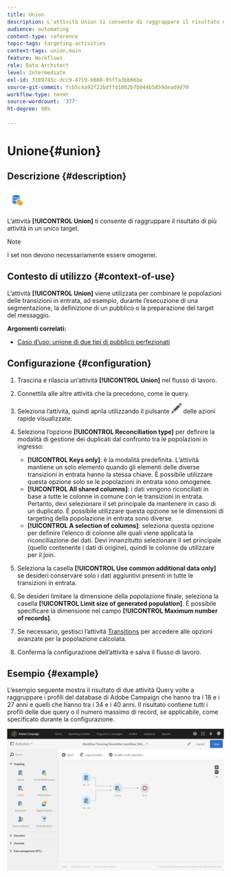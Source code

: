 ```yaml
---
title: Union
description: L’attività Union ti consente di raggruppare il risultato di più attività in un unico target.
audience: automating
content-type: reference
topic-tags: targeting-activities
context-tags: union,main
feature: Workflows
role: Data Architect
level: Intermediate
exl-id: 3189745c-dcc9-4719-b080-85ffa3bb66be
source-git-commit: fcb5c4a92f23bdffd1082b7b044b5859dead9d70
workflow-type: tm+mt
source-wordcount: '377'
ht-degree: 98%

---
```


# Unione{#union}

## Descrizione {#description}

![](assets/union.png)

L’attività **[!UICONTROL Union]** ti consente di raggruppare il risultato di più attività in un unico target.

>[!NOTE]
>
>I set non devono necessariamente essere omogenei.

## Contesto di utilizzo {#context-of-use}

L’attività **[!UICONTROL Union]** viene utilizzata per combinare le popolazioni delle transizioni in entrata, ad esempio, durante l’esecuzione di una segmentazione, la definizione di un pubblico o la preparazione del target del messaggio.

**Argomenti correlati:**

* [Caso d’uso: unione di due tipi di pubblico perfezionati](../../automating/using/union-on-two-refined-audiences.md)

## Configurazione {#configuration}

1. Trascina e rilascia un’attività **[!UICONTROL Union]** nel flusso di lavoro.
1. Connettila alle altre attività che la precedono, come le query.
1. Seleziona l’attività, quindi aprila utilizzando il pulsante ![](assets/edit_darkgrey-24px.png) delle azioni rapide visualizzate.
1. Seleziona l’opzione **[!UICONTROL Reconciliation type]** per definire la modalità di gestione dei duplicati dal confronto tra le popolazioni in ingresso:

   * **[!UICONTROL Keys only]**: è la modalità predefinita. L’attività mantiene un solo elemento quando gli elementi delle diverse transizioni in entrata hanno la stessa chiave. È possibile utilizzare questa opzione solo se le popolazioni in entrata sono omogenee.
   * **[!UICONTROL All shared columns]**: i dati vengono riconciliati in base a tutte le colonne in comune con le transizioni in entrata. Pertanto, devi selezionare il set principale da mantenere in caso di un duplicato. È possibile utilizzare questa opzione se le dimensioni di targeting della popolazione in entrata sono diverse.
   * **[!UICONTROL A selection of columns]**: seleziona questa opzione per definire l’elenco di colonne alle quali viene applicata la riconciliazione dei dati. Devi innanzitutto selezionare il set principale (quello contenente i dati di origine), quindi le colonne da utilizzare per il join.

1. Seleziona la casella **[!UICONTROL Use common additional data only]** se desideri conservare solo i dati aggiuntivi presenti in tutte le transizioni in entrata.
1. Se desideri limitare la dimensione della popolazione finale, seleziona la casella **[!UICONTROL Limit size of generated population]**. È possibile specificare la dimensione nel campo **[!UICONTROL Maximum number of records]**.
1. Se necessario, gestisci l’attività [Transitions](../../automating/using/activity-properties.md) per accedere alle opzioni avanzate per la popolazione calcolata.
1. Conferma la configurazione dell’attività e salva il flusso di lavoro.

## Esempio {#example}

L’esempio seguente mostra il risultato di due attività Query volte a raggruppare i profili del database di Adobe Campaign che hanno tra i 18 e i 27 anni e quelli che hanno tra i 34 e i 40 anni. Il risultato contiene tutti i profili delle due query o il numero massimo di record, se applicabile, come specificato durante la configurazione.

![](assets/wkf_union_example.png)
